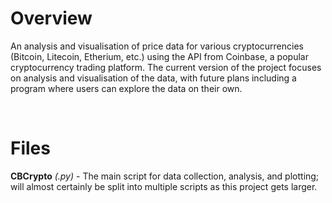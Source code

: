 # Overview

An analysis and visualisation of price data for various cryptocurrencies (Bitcoin, Litecoin, Etherium, etc.) using the API from Coinbase, a popular cryptocurrency trading platform. The current version of the project focuses on analysis and visualisation of the data, with future plans including a program where users can explore the data on their own.

<br/>

# Files

**CBCrypto** *(.py)* - The main script for data collection, analysis, and plotting; will almost certainly be split into multiple scripts as this project gets larger.
